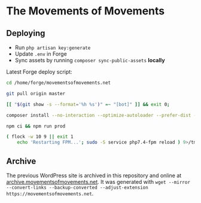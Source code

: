 The Movements of Movements
==========================

## Deploying

- Run `php artisan key:generate`
- Update `.env` in Forge
- Sync assets by running `composer sync-public-assets` **locally**

Latest Forge deploy script:

```bash
cd /home/forge/movementsofmovements.net

git pull origin master

[[ "$(git show -s --format='%h %s')" =~ "[bot]" ]] && exit 0;

composer install --no-interaction --optimize-autoloader --prefer-dist --no-dev

npm ci && npm run prod

( flock -w 10 9 || exit 1
    echo 'Restarting FPM...'; sudo -S service php7.4-fpm reload ) 9>/tmp/fpmlock
```

## Archive

The previous WordPress site is archived in this repository and online at [archive.movementsofmovements.net](https://archive.movementsofmovements.net). It was generated with `wget --mirror --convert-links --backup-converted --adjust-extension https://movementsofmovements.net`.
